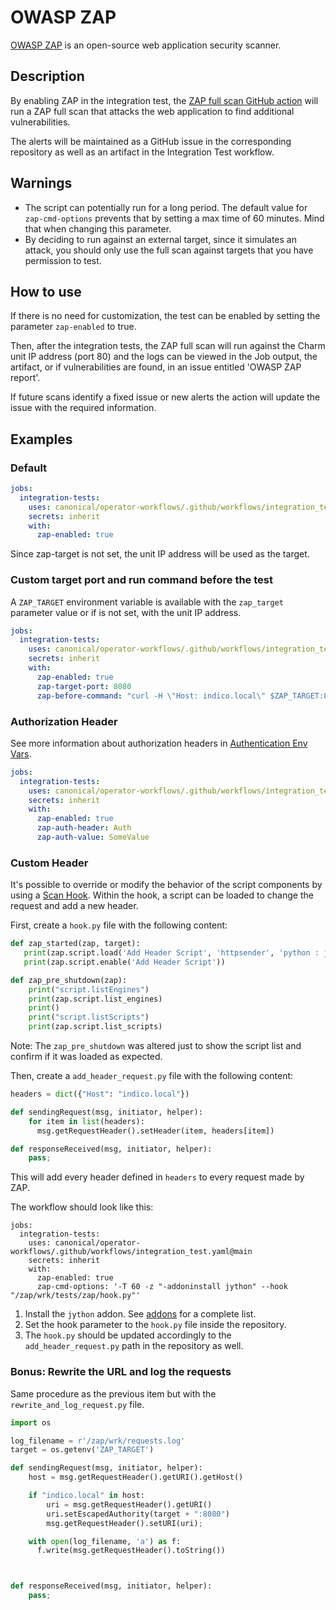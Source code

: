 # OWASP ZAP

[OWASP ZAP](https://www.zaproxy.org/) is an open-source web application security scanner.

## Description

By enabling ZAP in the integration test, the [ZAP full scan GitHub action](https://github.com/marketplace/actions/owasp-zap-full-scan) will run a ZAP full scan that attacks the web application to find additional vulnerabilities.

The alerts will be maintained as a GitHub issue in the corresponding repository as well as an artifact in the Integration Test workflow.

## Warnings

- The script can potentially run for a long period. The default value for ``zap-cmd-options`` prevents that by setting a max time of 60 minutes. Mind that when changing this parameter.
- By deciding to run against an external target, since it simulates an attack, you should only use the full scan against targets that you have permission to test.

## How to use

If there is no need for customization, the test can be enabled by setting the parameter ``zap-enabled`` to true.

Then, after the integration tests, the ZAP full scan will run against the Charm unit IP address (port 80) and the logs can be viewed in the Job output, the artifact, or if vulnerabilities are found, in an issue entitled 'OWASP ZAP report'.

If future scans identify a fixed issue or new alerts the action will update the issue with the required information.

## Examples

### Default

```yaml
jobs:
  integration-tests:
    uses: canonical/operator-workflows/.github/workflows/integration_test.yaml@main
    secrets: inherit
    with:
      zap-enabled: true
```

Since zap-target is not set, the unit IP address will be used as the target.

### Custom target port and run command before the test

A ``ZAP_TARGET`` environment variable is available with the ``zap_target`` parameter value or if is not set, with the unit IP address.

```yaml
jobs:
  integration-tests:
    uses: canonical/operator-workflows/.github/workflows/integration_test.yaml@main
    secrets: inherit
    with:
      zap-enabled: true
      zap-target-port: 8080
      zap-before-command: "curl -H \"Host: indico.local\" $ZAP_TARGET:8080/bootstrap --data-raw 'csrf_token=00000000-0000-0000-0000-000000000000&first_name=admin&last_name=admin&email=admin%40admin.com&username=admin&password=lunarlobster&confirm_password=lunarlobster&affiliation=Canonical'"
```

### Authorization Header

See more information about authorization headers in [Authentication Env Vars](https://www.zaproxy.org/docs/authentication/handling-auth-yourself/#authentication-env-vars).

```yaml
jobs:
  integration-tests:
    uses: canonical/operator-workflows/.github/workflows/integration_test.yaml@main
    secrets: inherit
    with:
      zap-enabled: true
      zap-auth-header: Auth
      zap-auth-value: SomeValue
```

### Custom Header

It's possible to override or modify the behavior of the script components by using a [Scan Hook](https://www.zaproxy.org/docs/docker/scan-hooks/). Within the hook, a script can be loaded to change the request and add a new header.

First, create a ```hook.py``` file with the following content:
```python
def zap_started(zap, target):
   print(zap.script.load('Add Header Script', 'httpsender', 'python : jython', '/zap/wrk/tests/zap/add_header_request.py'))
   print(zap.script.enable('Add Header Script'))

def zap_pre_shutdown(zap):
    print("script.listEngines")
    print(zap.script.list_engines)
    print()
    print("script.listScripts")
    print(zap.script.list_scripts)
```

Note: The ```zap_pre_shutdown``` was altered just to show the script list and confirm if it was loaded as expected.

Then, create a ```add_header_request.py``` file with the following content:
```python
headers = dict({"Host": "indico.local"})

def sendingRequest(msg, initiator, helper):
    for item in list(headers):
      msg.getRequestHeader().setHeader(item, headers[item])

def responseReceived(msg, initiator, helper):
    pass;
```

This will add every header defined in ```headers``` to every request made by ZAP.

The workflow should look like this:
```
jobs:
  integration-tests:
    uses: canonical/operator-workflows/.github/workflows/integration_test.yaml@main
    secrets: inherit
    with:
      zap-enabled: true
      zap-cmd-options: '-T 60 -z "-addoninstall jython" --hook "/zap/wrk/tests/zap/hook.py"'
```

1. Install the ```jython``` addon. See [addons](https://www.zaproxy.org/addons/) for a complete list.
2. Set the hook parameter to the ```hook.py``` file inside the repository.
3. The ```hook.py``` should be updated accordingly to the ```add_header_request.py``` path in the repository as well.

### Bonus: Rewrite the URL and log the requests

Same procedure as the previous item but with the ```rewrite_and_log_request.py``` file.

```python
import os

log_filename = r'/zap/wrk/requests.log'
target = os.getenv('ZAP_TARGET')

def sendingRequest(msg, initiator, helper):
    host = msg.getRequestHeader().getURI().getHost()

    if "indico.local" in host:
        uri = msg.getRequestHeader().getURI()
        uri.setEscapedAuthority(target + ":8080")
        msg.getRequestHeader().setURI(uri);

    with open(log_filename, 'a') as f:
      f.write(msg.getRequestHeader().toString())



def responseReceived(msg, initiator, helper):
    pass;
```
